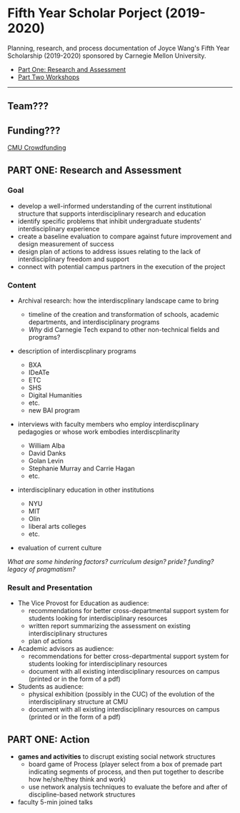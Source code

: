 # Fifth Year Scholar Porject (2019-2020)
Planning, research, and process documentation of Joyce Wang's Fifth Year Scholarship (2019-2020) sponsored by Carnegie Mellon University.

  - [Part One: Research and Assessment](#research_and_assessment)
  - [Part Two Workshops](#action)

---

## Team???

## Funding???
[CMU Crowdfunding](https://crowdfunding.cmu.edu/)

## PART ONE: Research and Assessment

### Goal 
- develop a well-informed understanding of the current institutional structure that supports interdisciplinary research and education
- identify specific problems that inhibit undergraduate students’ interdisciplinary experience
- create a baseline evaluation to compare against future improvement and design measurement of success
- design plan of actions to address issues relating to the lack of interdisciplinary freedom and support
- connect with potential campus partners in the execution of the project

### Content

- Archival research: how the interdiscplinary landscape came to bring
  - timeline of the creation and transformation of schools, academic departments, and interdisciplinary programs
  - *Why* did Carnegie Tech expand to other non-technical fields and programs?
- description of interdiscplinary programs
  - BXA
  - IDeATe
  - ETC
  - SHS
  - Digital Humanities
  - etc.
  - new BAI program
- interviews with faculty members who employ interdiscplinary pedagogies or whose work embodies interdiscplinarity
  - William Alba
  - David Danks
  - Golan Levin
  - Stephanie Murray and Carrie Hagan
  - etc.
- interdisciplinary education in other institutions
  - NYU
  - MIT
  - Olin
  - liberal arts colleges
  - etc.

- evaluation of current culture

*What are some hindering factors? curriculum design? pride? funding? legacy of pragmatism?*


### Result and Presentation
- The Vice Provost for Education as audience:
  - recommendations for better cross-departmental support system for students looking for interdisciplinary resources
  - written report summarizing the assessment on existing interdisciplinary structures
  - plan of actions
- Academic advisors as audience:
  - recommendations for better cross-departmental support system for students looking for interdisciplinary resources
  - document with all existing interdisciplinary resources on campus (printed or in the form of a pdf) 
- Students as audience: 
  - physical exhibition (possibly in the CUC) of the evolution of the interdisciplinary structure at CMU
  - document with all existing interdisciplinary resources on campus (printed or in the form of a pdf) 

## PART ONE: Action
- **games and activities** to discrupt existing social network structures
  - board game of Process (player select from a box of premade part indicating segments of process, and then put together to describe how he/she/they think and work)
  - use network analysis techniques to evaluate the before and after of discipline-based network structures
- faculty 5-min joined talks